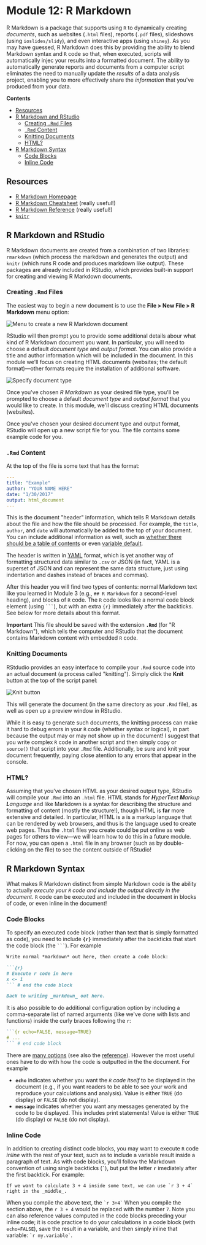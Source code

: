 # Module 12: R Markdown

R Markdown is a package that supports using `R` to dynamically creating _documents_, such as websites (`.html` files), reports (`.pdf` files), slideshows (using `ioslides/slidy`), and even interactive apps (using `shiney`).
As you may have guessed, R Markdown does this by providing the ability to blend Markdown syntax and `R` code so that, when executed, scripts will automatically injec your results into a formatted document. The ability to automatically generate reports and documents from a computer script eliminates the need to manually update the _results_ of a data analysis project, enabling you to more effectively share the _information_ that you've produced from your data.

<!-- START doctoc generated TOC please keep comment here to allow auto update -->
<!-- DON'T EDIT THIS SECTION, INSTEAD RE-RUN doctoc TO UPDATE -->
**Contents**

- [Resources](#resources)
- [R Markdown and RStudio](#r-markdown-and-rstudio)
  - [Creating `.Rmd` Files](#creating-rmd-files)
  - [`.Rmd` Content](#rmd-content)
  - [Knitting Documents](#knitting-documents)
  - [HTML?](#html)
- [R Markdown Syntax](#r-markdown-syntax)
  - [Code Blocks](#code-blocks)
  - [Inline Code](#inline-code)

<!-- END doctoc generated TOC please keep comment here to allow auto update -->

## Resources
- [R Markdown Homepage](http://rmarkdown.rstudio.com/)
- [R Markdown Cheatsheet](https://www.rstudio.com/wp-content/uploads/2016/03/rmarkdown-cheatsheet-2.0.pdf) (really useful!)
- [R Markdown Reference](https://www.rstudio.com/wp-content/uploads/2015/03/rmarkdown-reference.pdf) (really useful!)
- [`knitr`](https://yihui.name/knitr/)

## R Markdown and RStudio
R Markdown documents are created from a combination of two libraries: `rmarkdown` (which process the markdown and generates the output) and `knitr` (which runs R code and produces markdown like output). These packages are already included in RStudio, which provides built-in support for creating and viewing R Markdown documents.

### Creating `.Rmd` Files
The easiest way to begin a new document is to use the **File > New File > R Markdown** menu option:

![Menu to create a new R Markdown document](img/new-file.png)

RStudio will then prompt you to provide some additional details abour what kind of R Markdown document you want. In particular, you will need to choose a default _document type_ and _output format_. You can also provide a title and author information which will be included in the document. In this module we'll focus on creating HTML documents (websites; the default format)&mdash;other formats require the installation of additional software.

![Specify document type](img/document-type.png)

Once you've chosen _R Markdown_ as your desired file type, you'll be prompted to choose a default _document type_ and _output format_ that you would like to create. In this module, we'll discuss creating HTML documents (websites).

Once you've chosen your desired document type and output format, RStudio will open up a new script file for you. The file contains some example code for you.

### `.Rmd` Content
At the top of the file is some text that has the format:

```yaml
---
title: "Example"
author: "YOUR NAME HERE"
date: "1/30/2017"
output: html_document
---
```

This is the document "header" information, which tells R Markdown details about the file and how the file should be processed. For example, the `title`, `author`, and `date` will automatically be added to the top of your document. You can include additional information as well, such as [whether there should be a table of contents](http://rmarkdown.rstudio.com/html_document_format.html) or even [variable default](http://rmarkdown.rstudio.com/developer_parameterized_reports.html).

The header is written in [YAML](https://en.wikipedia.org/wiki/YAML) format, which is yet another way of formatting structured data similar to `.csv` or JSON (in fact, YAML is a superset of JSON and can represent the same data structure, just using indentation and dashes instead of braces and commas).

After this header you will find two types of contents: normal Markdown text like you learned in Module 3 (e.g., `## R Markdown` for a second-level heading), and blocks of `R` code. The `R` code looks like a normal code block element (using <code>\`\`\`</code>), but with an extra `{r}` immediately after the backticks. See below for more details about this format.

**Important** This file should be saved with the extension **`.Rmd`** (for "R Markdown"), which tells the computer and RStudio that the document contains Markdown content with embedded `R` code.

### Knitting Documents
RStdudio provides an easy interface to compile your `.Rmd` source code into an actual document (a process called "knitting"). Simply click the **Knit** button at the top of the script panel:

![Knit button](img/knit-button.png)

This will generate the document (in the same directory as your `.Rmd` file), as well as open up a preview window in RStudio.

While it is easy to generate such documents, the knitting process can make it hard to debug errors in your `R` code (whether syntax or logical), in part because the output may or may not show up in the document! I suggest that you write complex `R` code in another script and then simply copy or `source()` that script into your `.Rmd` file. Additionally, be sure and knit your document frequently, paying close atention to any errors that appear in the console.

### HTML?
Assuming that you've chosen HTML as your desired output type, RStudio will compile your `.Rmd` into an `.html` file. HTML stands for _**H**yper**T**ext **M**arkup **L**anguage_ and like Markdown is a syntax for describing the structure and formatting of content (mostly the structure!), though HTML is **far** more extensive and detailed. In particular, HTML is a is a markup language that can be rendered by web browsers, and thus is the language used to create web pages. Thus the `.html` files you create could be put online as web pages for others to view&mdash;we will learn how to do this in a future module. For now, you can open a `.html` file in any browser (such as by double-clicking on the file) to see the content outside of RStudio!


## R Markdown Syntax
What makes R Markdown distinct from simple Markdown code is the ability to actually _execute your `R` code and include the output directly in the document_. `R` code can be executed and included in the document in blocks of code, or even inline in the document!

### Code Blocks
To specify an executed code block (rather than text that is simply formatted as code), you need to include **`{r}`** immediately after the backticks that start the code block (the <code>\`\`\`</code>). For example

```md
Write normal *markdown* out here, then create a code block:

```{r}
# Execute r code in here
x <- 1
``` # end the code block

Back to writing _markdown_ out here.
```

It is also possible to do additional configuration option by including a comma-separate list of named arguments (like we've done with lists and functions) inside the curly braces following the `r`:

```r
```{r echo=FALSE, message=TRUE}
# ...
``` # end code block
```

There are [many options](https://yihui.name/knitr/options/) (see also the [reference](https://www.rstudio.com/wp-content/uploads/2015/03/rmarkdown-reference.pdf)). However the most useful ones have to do with how the code is outputted in the the document. For example

- **`echo`** indicates whether you want the _`R` code itself_ to be displayed in the document (e.g., if you want readers to be able to see your work and reproduce your calculations and analysis). Value is either `TRUE` (do display) or `FALSE` (do not display).
- **`message`** indicates whether you want any messages generated by the code to be displayed. This includes print statements! Value is either `TRUE` (do display) or `FALSE` (do not display).

### Inline Code
In addition to creating distinct code blocks, you may want to execute `R` code _inline_ with the rest of your text, such as to include a variable result inside a paragraph of text. As with code blocks, you'll follow the Markdown convention of using single backticks (**`` ` ``**), but put the letter **`r`** imediately after the first backtick. For example:

```
If we want to calculate 3 + 4 inside some text, we can use `r 3 + 4` right in the _middle_.
```

When you compile the above text, the `` `r 3+4` `` When you compile the section above, the `r 3 + 4` would be replaced with the number `7`. Note you can also reference values computed in the code blocks preceding your inline code; it is code practice to do your calculations in a code block (with `echo=FALSE`), save the result in a variable, and then simply inline that variable: `` `r my.variable` ``.
